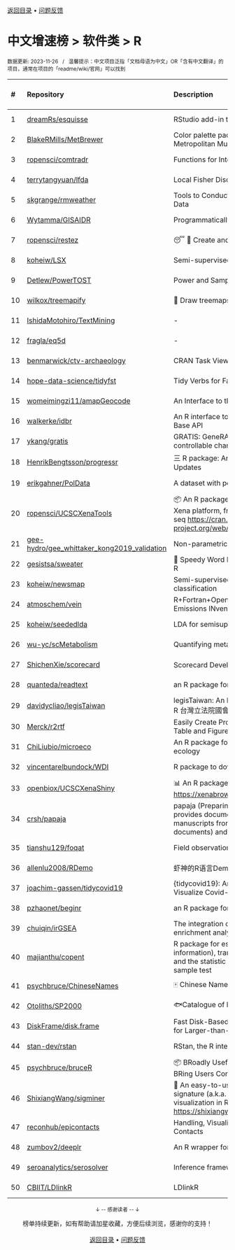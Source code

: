 <a href="https://gitee.com/GrowingGit/GitHub-Chinese-Top-Charts#github中文排行榜">返回目录</a> • <a href="/content/docs/feedback.md">问题反馈</a>

# 中文增速榜 > 软件类 > R
<sub>数据更新: 2023-11-26&nbsp;&nbsp;&nbsp;/&nbsp;&nbsp;&nbsp;温馨提示：中文项目泛指「文档母语为中文」OR「含有中文翻译」的项目，通常在项目的「readme/wiki/官网」可以找到</sub>

|#|Repository|Description|Stars|Average daily growth|Updated|
|:-|:-|:-|:-|:-|:-|
|1|[dreamRs/esquisse](https://github.com/dreamRs/esquisse)|RStudio add-in to make plots interactively with ggplot2|1694|1|2023-11-24|
|2|[BlakeRMills/MetBrewer](https://github.com/BlakeRMills/MetBrewer)|Color palette package in R inspired by works at the Metropolitan Museum of Art in New York|981|1|2023-09-30|
|3|[ropensci/comtradr](https://github.com/ropensci/comtradr)|Functions for Interacting with the UN Comtrade API|53|0|2023-11-17|
|4|[terrytangyuan/lfda](https://github.com/terrytangyuan/lfda)|Local Fisher Discriminant Analysis in R|74|0|2023-07-07|
|5|[skgrange/rmweather](https://github.com/skgrange/rmweather)|Tools to Conduct Meteorological Normalisation on Air Quality Data|43|0|2023-11-21|
|6|[Wytamma/GISAIDR](https://github.com/Wytamma/GISAIDR)|Programmatically interact with the GISAID database.|62|0|2023-11-24|
|7|[ropensci/restez](https://github.com/ropensci/restez)|:sleeping: :open_file_folder: Create and Query a Local Copy of GenBank in R|24|0|2023-10-25|
|8|[koheiw/LSX](https://github.com/koheiw/LSX)|Semi-supervised algorithm for document scaling|52|0|2023-10-31|
|9|[Detlew/PowerTOST](https://github.com/Detlew/PowerTOST)|Power and Sample Size for (Bio)Equivalence Studies|16|0|2023-06-23|
|10|[wilkox/treemapify](https://github.com/wilkox/treemapify)|🌳 Draw treemaps in ggplot2|205|0|2023-10-17|
|11|[IshidaMotohiro/TextMining](https://github.com/IshidaMotohiro/TextMining)|-|18|0|2023-11-02|
|12|[fragla/eq5d](https://github.com/fragla/eq5d)|-|18|0|2023-11-21|
|13|[benmarwick/ctv-archaeology](https://github.com/benmarwick/ctv-archaeology)|CRAN Task View: Archaeological Science|135|0|2023-11-19|
|14|[hope-data-science/tidyfst](https://github.com/hope-data-science/tidyfst)|Tidy Verbs for Fast Data Manipulation|93|0|2023-07-21|
|15|[womeimingzi11/amapGeocode](https://github.com/womeimingzi11/amapGeocode)|An Interface to the AutoNavi Maps API Geocoding Services|11|0|2023-10-31|
|16|[walkerke/idbr](https://github.com/walkerke/idbr)|An R interface to the US Census Bureau International Data Base API|56|0|2023-08-14|
|17|[ykang/gratis](https://github.com/ykang/gratis)|GRATIS: GeneRAting TIme Series with diverse and controllable characteristics|74|0|2023-08-29|
|18|[HenrikBengtsson/progressr](https://github.com/HenrikBengtsson/progressr)|三 R package: An Inclusive, Unifying API for Progress Updates|270|0|2023-09-05|
|19|[erikgahner/PolData](https://github.com/erikgahner/PolData)|A dataset with political datasets|472|0|2023-11-18|
|20|[ropensci/UCSCXenaTools](https://github.com/ropensci/UCSCXenaTools)|:package: An R package for accessing genomics data from UCSC Xena platform, from cancer multi-omics to single-cell RNA-seq https://cran.r-project.org/web/packages/UCSCXenaTools/|92|0|2023-08-21|
|21|[gee-hydro/gee_whittaker_kong2019_validation](https://github.com/gee-hydro/gee_whittaker_kong2019_validation)|Non-parametric weighted Whittaker smoothing|29|0|2023-09-17|
|22|[gesistsa/sweater](https://github.com/gesistsa/sweater)|👚 Speedy Word Embedding Association Test & Extras using R|25|0|2023-11-10|
|23|[koheiw/newsmap](https://github.com/koheiw/newsmap)|Semi-supervised algorithm for geographical document classification|53|0|2023-10-07|
|24|[atmoschem/vein](https://github.com/atmoschem/vein)| R+Fortran+OpenMP package to estimate Vehicular Emissions INventories VEIN. |40|0|2023-09-27|
|25|[koheiw/seededlda](https://github.com/koheiw/seededlda)|LDA for semisupervised topic modeling|63|0|2023-07-19|
|26|[wu-yc/scMetabolism](https://github.com/wu-yc/scMetabolism)|Quantifying metabolism activity at the single-cell resolution|63|0|2023-11-25|
|27|[ShichenXie/scorecard](https://github.com/ShichenXie/scorecard)|Scorecard Development in R, 评分卡|155|0|2023-09-14|
|28|[quanteda/readtext](https://github.com/quanteda/readtext)|an R package for reading text files|111|0|2023-06-03|
|29|[davidycliao/legisTaiwan](https://github.com/davidycliao/legisTaiwan)|legisTaiwan: An Interface to Access Taiwan Legislative API in R 台灣立法院國會系統 API |21|0|2023-10-31|
|30|[Merck/r2rtf](https://github.com/Merck/r2rtf)|Easily Create Production-Ready Rich Text Format (RTF) Table and Figure|70|0|2023-10-26|
|31|[ChiLiubio/microeco](https://github.com/ChiLiubio/microeco)|An R package for data analysis in microbial community ecology|143|0|2023-11-22|
|32|[vincentarelbundock/WDI](https://github.com/vincentarelbundock/WDI)|R package to download World Bank data|193|0|2023-11-23|
|33|[openbiox/UCSCXenaShiny](https://github.com/openbiox/UCSCXenaShiny)|📊 An R package for interactively exploring UCSC Xena https://xenabrowser.net/datapages/|78|0|2023-11-19|
|34|[crsh/papaja](https://github.com/crsh/papaja)|papaja (Preparing APA Journal Articles) is an R package that provides document formats to produce complete APA manuscripts from RMarkdown-files (PDF and Word documents) and helper functions that facil ...|608|0|2023-10-14|
|35|[tianshu129/foqat](https://github.com/tianshu129/foqat)|Field observation quick analysis toolkit|29|0|2023-10-01|
|36|[allenlu2008/RDemo](https://github.com/allenlu2008/RDemo)|虾神的R语言Demo|34|0|2023-09-05|
|37|[joachim-gassen/tidycovid19](https://github.com/joachim-gassen/tidycovid19)|{tidycovid19}: An R Package to Download, Tidy and Visualize Covid-19 Related Data|143|0|2023-11-25|
|38|[pzhaonet/beginr](https://github.com/pzhaonet/beginr)|an R package for beginners|15|0|2023-07-09|
|39|[chuiqin/irGSEA](https://github.com/chuiqin/irGSEA)|The integration of single cell rank-based gene set enrichment analysis|55|0|2023-11-16|
|40|[majianthu/copent](https://github.com/majianthu/copent)|R package for estimating copula entropy (mutual information), transfer entropy (conditional independence), and the statistic for multivariate normality test and two-sample test|37|0|2023-08-05|
|41|[psychbruce/ChineseNames](https://github.com/psychbruce/ChineseNames)|🀄 Chinese Name Database (1930-2008).|121|0|2023-09-27|
|42|[Otoliths/SP2000](https://github.com/Otoliths/SP2000)|🐟Catalogue of Life toolkit for R|10|0|2023-08-31|
|43|[DiskFrame/disk.frame](https://github.com/DiskFrame/disk.frame)|Fast Disk-Based Parallelized Data Manipulation Framework for Larger-than-RAM Data|590|0|2023-08-01|
|44|[stan-dev/rstan](https://github.com/stan-dev/rstan)|RStan, the R interface to Stan|973|0|2023-11-13|
|45|[psychbruce/bruceR](https://github.com/psychbruce/bruceR)|📦 BRoadly Useful Convenient and Efficient R functions that BRing Users Concise and Elegant R data analyses.|136|0|2023-10-01|
|46|[ShixiangWang/sigminer](https://github.com/ShixiangWang/sigminer)|🌲 An easy-to-use and scalable toolkit for genomic alteration signature (a.k.a. mutational signature) analysis and visualization in R https://shixiangwang.github.io/sigminer/reference/index.html|119|0|2023-11-14|
|47|[reconhub/epicontacts](https://github.com/reconhub/epicontacts)|Handling, Visualisation and Analysis of Epidemiological Contacts|13|0|2023-10-26|
|48|[zumbov2/deeplr](https://github.com/zumbov2/deeplr)|An R wrapper for the DeepL Translator API|31|0|2023-11-03|
|49|[seroanalytics/serosolver](https://github.com/seroanalytics/serosolver)|Inference framework for serological data|12|0|2023-10-03|
|50|[CBIIT/LDlinkR](https://github.com/CBIIT/LDlinkR)|LDlinkR|38|0|2023-06-13|

<div align="center">
    <p><sub>↓ -- 感谢读者 -- ↓</sub></p>
    榜单持续更新，如有帮助请加星收藏，方便后续浏览，感谢你的支持！
</div>

<br/>

<div align="center"><a href="https://gitee.com/GrowingGit/GitHub-Chinese-Top-Charts#github中文排行榜">返回目录</a> • <a href="/content/docs/feedback.md">问题反馈</a></div>
